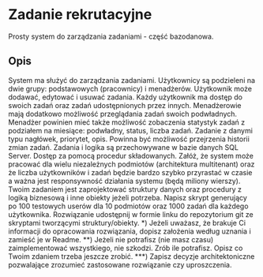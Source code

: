 # Zadanie rekrutacyjne
Prosty system do zarządzania zadaniami - część bazodanowa.
## Opis
System ma służyć do zarządzania zadaniami. Użytkownicy są podzieleni na dwie grupy: podstawowych (pracownicy) i menadżerów. Użytkownik może dodawać, edytować i usuwać zadania.
Każdy użytkownik ma dostęp do swoich zadań oraz zadań udostępnionych przez innych. Menadżerowie mają dodatkowo możliwość przeglądania zadań swoich podwładnych.
Menadżer powinien mieć także możliwość zobaczenia statystyk zadań z podziałem na miesiące: podwładny, status, liczba zadań.
Zadanie z danymi typu nagłówek, priorytet, opis. Powinna być możliwość przejrzenia historii zmian zadań.
Zadania i logika są przechowywane w bazie danych SQL Server. Dostęp za pomocą procedur składowanych.
Załóż, że system może pracować dla wielu niezależnych podmiotów (architektura multitenant) oraz że liczba użytkowników i zadań będzie bardzo szybko przyrastać w czasie
a ważna jest responsywność działania systemu (będą miliony wierszy).
Twoim zadaniem jest zaprojektować struktury danych oraz procedury z logiką biznesową i inne obiekty jeżeli potrzeba.
Napisz skrypt generujący po 100 testowych userów dla 10 podmiotów oraz 1000 zadań dla każdego użytkownika.
Rozwiązanie udostępnij w formie linku do repozytorium git ze skryptami tworzącymi struktury/obiekty.
*) Jeżeli uważasz, że brakuje Ci informacji do opracowania rozwiązania, dopisz założenia według uznania i zamieść je w Readme.
**) Jeżeli nie potrafisz (nie masz czasu) zaimplementować wszystkiego, nie szkodzi. Zrób ile potrafisz. Opisz co Twoim zdaniem trzeba jeszcze zrobić.
***) Zapisz decyzje architektoniczne pozwalające zrozumieć zastosowane rozwiązanie czy uproszczenia.

